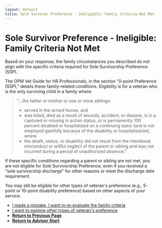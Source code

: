 ```yaml
---
layout: default
title: Sole Survivor Preference - Ineligible: Family Criteria Not Met
---
```


# Sole Survivor Preference - Ineligible: Family Criteria Not Met

Based on your response, the family circumstances you described do not align with the specific criteria required for Sole Survivorship Preference (SSP).

The OPM Vet Guide for HR Professionals, in the section "0-point Preference (SSP)," details these family-related conditions. Eligibility is for a veteran who is the only surviving child in a family where:
> "...the father or mother or one or more siblings:
> * served in the armed forces, and
> * was killed, died as a result of wounds, accident, or disease, is in a captured or missing in action status, or is permanently 100 percent disabled or hospitalized on a continuing basis (and is not employed gainfully because of the disability or hospitalization), where
> * the death, status, or disability did not result from the intentional misconduct or willful neglect of the parent or sibling and was not incurred during a period of unauthorized absence."

If these specific conditions regarding a parent or sibling are not met, you are not eligible for Sole Survivorship Preference, even if you received a "sole survivorship discharge" for other reasons or meet the discharge date requirement.

You may still be eligible for other types of veteran's preference (e.g., 5-point or 10-point disability preference) based on other aspects of your service.

*   [I made a mistake, I want to re-evaluate the family criteria](./ownservice_ssp_familycriteria_info.md)
*   [I want to explore other types of veteran's preference](./ownservice_nodisability_nossps_checkserviceperiod.md)
*   [**Return to Previous Page**](./ownservice_ssp_familycriteria_info.md)
*   [**Return to Advisor Start**](./start.md)
